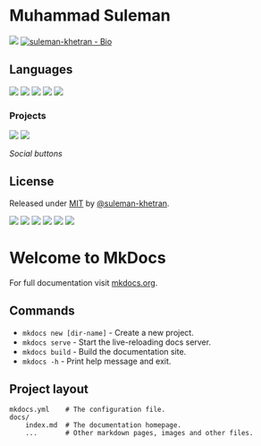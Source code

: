 # Muhammad Suleman
  ![](https://img.shields.io/badge/Muhammad%20Suleman-Khetran-test?style=flat&logo=github&logoSize=large&labelColor=gray&color=blue)
[![suleman-khetran - Bio](https://img.shields.io/static/v1?label=suleman-khetran&message=Bio&color=blue&logo=github)](suleman-khetran.github.io "Go to GitHub repo")
## Languages

  ![](https://img.shields.io/badge/Docker-test?style=for-the-badge&logo=Docker&logoSize=auto&color=white)
  ![](https://img.shields.io/badge/Python-test?style=for-the-badge&logo=Python&logoSize=auto&color=white)
  ![](https://img.shields.io/badge/JavaScript-test?style=for-the-badge&logo=JavaScript&logoSize=auto&color=white)
  ![](https://img.shields.io/badge/C-test?style=for-the-badge&logo=C&logoSize=auto&color=white)
  ![](https://img.shields.io/badge/Postgre%20SQL-test?style=for-the-badge&logo=postgresql&logoSize=auto&labelColor=white&color=white)
  ![]()
  ![]()
  ![]()  
### Projects

  ![](https://img.shields.io/badge/Image%20Processing-test?style=flat&logo=opencv&logoSize=large&labelColor=blue&color=black)
  ![](https://img.shields.io/badge/Azure%20-test?style=for-the-badge&logo=Azure%20DevOps&logoSize=auto&color=white)
  ![]()
  ![]()
  ![]()
  ![]()
  

_Social buttons_


## License

Released under [MIT](/LICENSE) by [@suleman-khetran](https://github.com/suleman-khetran).

 ![](https://img.shields.io/badge/Parkolay-otomatik-yellow) ![](https://img.shields.io/github/stars/pandao/editor.md.svg) ![](https://img.shields.io/github/forks/pandao/editor.md.svg) ![](https://img.shields.io/github/tag/pandao/editor.md.svg) ![](https://img.shields.io/github/release/pandao/editor.md.svg) ![](https://img.shields.io/bower/v/editor.md.svg)

# Welcome to MkDocs

For full documentation visit [mkdocs.org](https://www.mkdocs.org).

## Commands

* `mkdocs new [dir-name]` - Create a new project.
* `mkdocs serve` - Start the live-reloading docs server.
* `mkdocs build` - Build the documentation site.
* `mkdocs -h` - Print help message and exit.

## Project layout

    mkdocs.yml    # The configuration file.
    docs/
        index.md  # The documentation homepage.
        ...       # Other markdown pages, images and other files.
